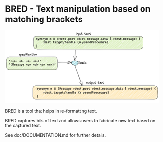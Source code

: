 # BRED - Text manipulation based on matching brackets
![bred](./doc/bred.png)

BRED is a tool that helps in re-formatting text.

BRED captures bits of text and allows users to fabricate new text based on the captured text.

See doc/DOCUMENTATION.md for further details.